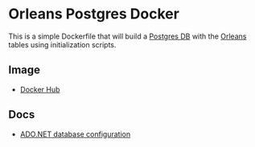 # Orleans Postgres Docker

This is a simple Dockerfile that will build a [Postgres DB](https://hub.docker.com/_/postgres) with the [Orleans](https://github.com/dotnet/orleans) tables using initialization scripts.

## Image

- [Docker Hub](https://hub.docker.com/r/dddanielreis/orleans-postgres)

## Docs

- [ADO.NET database configuration](https://learn.microsoft.com/en-us/dotnet/orleans/host/configuration-guide/adonet-configuration)